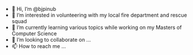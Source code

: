 - 👋 Hi, I’m @bjpinub
- 👀 I’m interested in volunteering with my local fire department and rescue squad
- 🌱 I’m currently learning various topics while working on my Masters of Computer Science
- 💞️ I’m looking to collaborate on ...
- 📫 How to reach me ...

<!---
bjpinub/bjpinub is a ✨ special ✨ repository because its `README.md` (this file) appears on your GitHub profile.
You can click the Preview link to take a look at your changes.
--->
